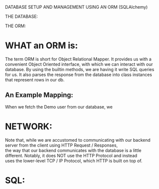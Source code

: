 DATABASE SETUP AND MANAGEMENT USING AN ORM (SQLAlchemy)

THE DATABASE:






THE ORM:

# WHAT an ORM is:
The term ORM is short for Object Relational Mapper. It provides us with a convenient Object Oriented interface, with which we can interact with our database.
By using the builtin methods, we are having it write SQL queries for us.
It also parses the response from the database into class instances that represent rows in our db.

## An Example Mapping:
When we fetch the Demo user from our database, we 


# NETWORK:
Note that, while we are accustomed to communicating with our backend server from the client using HTTP Request / Responses,<br>
the way that our backend communicates with the database is a little different. Notably, it does NOT use the HTTP Protocol and instead<br>
uses the lower-level TCP / IP Protocol, which HTTP is built on top of.

# SQL:
